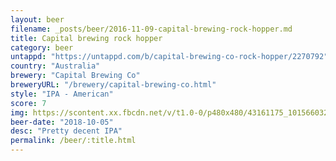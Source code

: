 ```yaml
---
layout: beer
filename: _posts/beer/2016-11-09-capital-brewing-rock-hopper.md
title: Capital brewing rock hopper
category: beer
untappd: "https://untappd.com/b/capital-brewing-co-rock-hopper/2270792"
country: "Australia"
brewery: "Capital Brewing Co"
breweryURL: "/brewery/capital-brewing-co.html"
style: "IPA - American"
score: 7
img: https://scontent.xx.fbcdn.net/v/t1.0-0/p480x480/43161175_10156603260568745_5456711604030668800_n.jpg?_nc_cat=107&_nc_ht=scontent.xx&oh=b367fc48d948663ae30a02daa4d3b5b5&oe=5D349B6F
beer-date: "2018-10-05"
desc: "Pretty decent IPA"
permalink: /beer/:title.html
---
```

